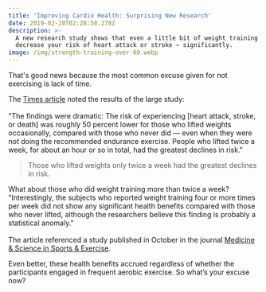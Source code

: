 ```yaml
---
title: 'Improving Cardio Health: Surprising New Research'
date: 2019-02-28T02:28:58.278Z
description: >-
  A new research study shows that even a little bit of weight training can
  decrease your risk of heart attack or stroke — significantly. 
image: /img/strength-training-over-60.webp
---
```

That's good news because the most common excuse given for not exercising is lack of time.  

The <a href="https://www.nytimes.com/2018/12/04/well/move/even-a-little-weight-training-may-cut-the-risk-of-heart-attack-and-stroke.html" target="blank">Times article</a> noted the results of the large study:\
\
"The findings were dramatic: The risk of experiencing \[heart attack, stroke, or death] was roughly 50 percent lower for those who lifted weights occasionally, compared with those who never did — even when they were not doing the recommended endurance exercise. People who lifted twice a week, for about an hour or so in total, had the greatest declines in risk."

> Those who lifted weights  only twice a week had the greatest declines in risk.
>
>

What about those who did weight training more than twice a week? "Interestingly, the subjects who reported weight training four or more times per week did not show any significant health benefits compared with those who never lifted, although the researchers believe this finding is probably a statistical anomaly."\
\
The article referenced a study published in October in the journal <a href="https://greysteel.us11.list-manage.com/track/click?u=45469f474a28b6a3c8167df48&id=311b2ae563&e=44cb3a58d3" target="blank">Medicine & Science in Sports & Exercise</a>.

Even better, these health benefits accrued regardless of whether the participants engaged in frequent aerobic exercise.  So what’s your excuse now?
